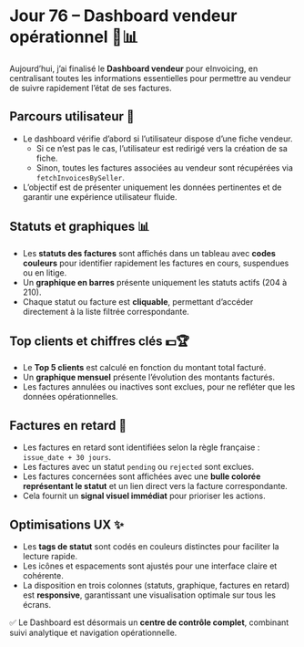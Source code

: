# Jour 76 – Dashboard vendeur opérationnel 🚀📊

Aujourd’hui, j’ai finalisé le **Dashboard vendeur** pour eInvoicing, en centralisant toutes les informations essentielles pour permettre au vendeur de suivre rapidement l’état de ses factures.  

## Parcours utilisateur 🧾

- Le dashboard vérifie d’abord si l’utilisateur dispose d’une fiche vendeur.  
  - Si ce n’est pas le cas, l’utilisateur est redirigé vers la création de sa fiche.  
  - Sinon, toutes les factures associées au vendeur sont récupérées via `fetchInvoicesBySeller`.  
- L’objectif est de présenter uniquement les données pertinentes et de garantir une expérience utilisateur fluide.

## Statuts et graphiques 📊

- Les **statuts des factures** sont affichés dans un tableau avec **codes couleurs** pour identifier rapidement les factures en cours, suspendues ou en litige.  
- Un **graphique en barres** présente uniquement les statuts actifs (204 à 210).  
- Chaque statut ou facture est **cliquable**, permettant d’accéder directement à la liste filtrée correspondante.  

## Top clients et chiffres clés 💵🏆

- Le **Top 5 clients** est calculé en fonction du montant total facturé.  
- Un **graphique mensuel** présente l’évolution des montants facturés.  
- Les factures annulées ou inactives sont exclues, pour ne refléter que les données opérationnelles.

## Factures en retard 🔴

- Les factures en retard sont identifiées selon la règle française : `issue_date + 30 jours`.  
- Les factures avec un statut `pending` ou `rejected` sont exclues.  
- Les factures concernées sont affichées avec une **bulle colorée représentant le statut** et un lien direct vers la facture correspondante.  
- Cela fournit un **signal visuel immédiat** pour prioriser les actions.

## Optimisations UX ✨

- Les **tags de statut** sont codés en couleurs distinctes pour faciliter la lecture rapide.  
- Les icônes et espacements sont ajustés pour une interface claire et cohérente.  
- La disposition en trois colonnes (statuts, graphique, factures en retard) est **responsive**, garantissant une visualisation optimale sur tous les écrans.

✅ Le Dashboard est désormais un **centre de contrôle complet**, combinant suivi analytique et navigation opérationnelle.
